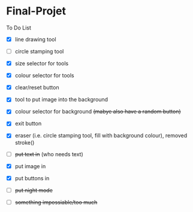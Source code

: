 # Final-Projet

To Do List
- [x] line drawing tool
- [ ] circle stamping tool
- [x] size selector for tools
- [x] colour selector for tools
- [x] clear/reset button
- [x] tool to put image into the background
- [x] colour selector for background <del>(mabye also have a random button)</del>
- [x] exit button
- [x] eraser (i.e. circle stamping tool, fill with background colour), removed stroke()
- [ ] <del>put text in</del> (who needs text)
- [x] put image in
- [x] put buttons in
- [ ] <del>put night mode</del>

- [ ] <del>something impossiable/too much </del>
